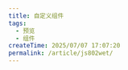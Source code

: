 ```yaml
---
title: 自定义组件
tags:
  - 预览
  - 组件
createTime: 2025/07/07 17:07:20
permalink: /article/js802wet/
---
```


<CustomComponent />
